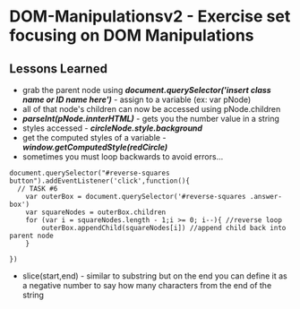 # DOM-Manipulationsv2 - Exercise set focusing on DOM Manipulations

## Lessons Learned
* grab the parent node using ***document.querySelector('insert class name or ID name here')*** - assign to a variable (ex: var pNode)
* all of that node's children can now be accessed using pNode.children
* ***parseInt(pNode.innterHTML)*** - gets you the number value in a string
* styles accessed - ***circleNode.style.background***
* get the computed styles of a variable - ***window.getComputedStyle(redCircle)***
* sometimes you must loop backwards to avoid errors...
```
document.querySelector("#reverse-squares button").addEventListener('click',function(){
  // TASK #6
  	var outerBox = document.querySelector('#reverse-squares .answer-box')
  	var squareNodes = outerBox.children
  	for (var i = squareNodes.length - 1;i >= 0; i--){ //reverse loop
  		outerBox.appendChild(squareNodes[i]) //append child back into parent node
  	}

})
```
* slice(start,end) - similar to substring but on the end you can define it as a negative number to say how many characters from the end of the string
